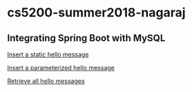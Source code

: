 # cs5200-summer2018-nagaraj

## Integrating Spring Boot with MySQL

[Insert a static hello message](http://cs5200-summer2018-nagaraj.us-east-2.elasticbeanstalk.com/api/hello/insert)

[Insert a parameterized hello message](http://cs5200-summer2018-nagaraj.us-east-2.elasticbeanstalk.com/api/hello/insert/Test%20Message)

[Retrieve all hello messages](http://cs5200-summer2018-nagaraj.us-east-2.elasticbeanstalk.com/api/hello/select/all)
